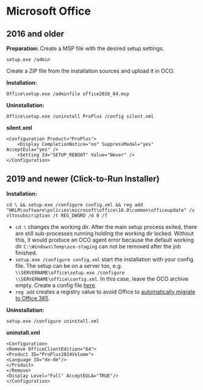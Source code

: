 # Microsoft Office

## 2016 and older
**Preparation:**
Create a MSP file with the desired setup settings.
```
setup.exe /admin
```

Create a ZIP file from the installation sources and upload it in OCO.

**Installation:**
```
Office\setup.exe /adminfile office2016_64.msp
```

**Uninstallation:**
```
Office\setup.exe /uninstall ProPlus /config silent.xml
```

**silent.xml**
```
<Configuration Product="ProPlus">
    <Display CompletionNotice="no" SuppressModal="yes" AcceptEula="yes" />
    <Setting Id="SETUP_REBOOT" Value="Never" />
</Configuration>
```

## 2019 and newer (Click-to-Run Installer)
**Installation:**
```
cd \ && setup.exe /configure config.xml && reg add "HKLM\software\policies\microsoft\office\16.0\common\officeupdate" /v vltosubscription /t REG_DWORD /d 0 /f
```
- `cd \` changes the working dir. After the main setup process exited, there are still sub-processes running holding the working dir locked. Without this, it would produce an OCO agent error because the default working dir `C:\Windows\Temp\oco-staging` can not be removed after the job finished.
- `setup.exe /configure config.xml` start the installation with your config file. The setup can be on a server too, e.g. `\\SERVERNAME\office\setup.exe /configure \\SERVERNAME\office\config.xml`. In this case, leave the OCO archive empty. Create a config file [here](https://config.office.com/).
- `reg add` creates a registry value to avoid Office to [automatically migrate to Office 365](https://www.borncity.com/blog/2023/04/13/aktualisiert-microsoft-office-2016-2019-auf-office-365/).

**Uninstallation:**
```
setup.exe /configure uninstall.xml
```

**uninstall.xml**
```
<Configuration>
<Remove OfficeClientEdition="64">
<Product ID="ProPlus2024Volume">
<Language ID="de-de"/>
</Product>
</Remove>
<Display Level="Full" AcceptEULA="TRUE"/>
</Configuration>
```

